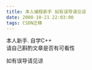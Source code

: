 ```yaml
---
title: 本人编程新手 如有误导请见谅
date: 2008-10-21 22:03:00
tags: CSDN迁移
---
```

   本人新手. 自学C++   
请自己斟酌文章是否有可看性 

 如有误导请见谅

   
 